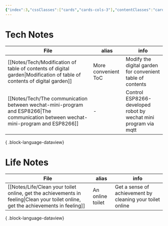 ```yaml
---
{"index":3,"cssClasses":["cards","cards-cols-3"],"contentClasses":"cards cards-cols-3","cover":"https://cdn.jsdelivr.net/gh/blleng/images/upload/card-cover-3.png","dg-publish":true,"noteIcon":5,"date":"2023-08-28T01:20","update":"2023-08-28T23:38","permalink":"/navigation/notes-collection/","dgPassFrontmatter":true,"created":"2023-08-28T01:20","updated":"2023-08-28T23:38"}
---
```



# Tech Notes

| File                                                                                                                                   | alias               | info                                                            |
| -------------------------------------------------------------------------------------------------------------------------------------- | ------------------- | --------------------------------------------------------------- |
| [[Notes/Tech/Modification of table of contents of digital garden\|Modification of table of contents of digital garden]]             | More convenient ToC | Modify the digital garden for convenient table of contents      |
| [[Notes/Tech/The communication between wechat-mini-program and ESP8266\|The communication between wechat-mini-program and ESP8266]] | \-                  | Control ESP8266-developed robot by wechat mini program via mqtt |

{ .block-language-dataview}
# Life Notes

| File                                                                                                                                   | alias            | info                                                      |
| -------------------------------------------------------------------------------------------------------------------------------------- | ---------------- | --------------------------------------------------------- |
| [[Notes/Life/Clean your toilet online, get the achievements in feeling\|Clean your toilet online, get the achievements in feeling]] | An online toilet | Get a sense of achievement by cleaning your toilet online |

{ .block-language-dataview}